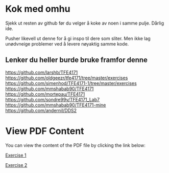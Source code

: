 # Kok med omhu

Sjekk ut resten av github før du velger å koke av noen i samme pulje. Dårlig ide.

Pusher likevell ut denne for å gi inspo til dere som sliter. Men ikke lag unødvneige problemer ved å levere nøyaktig samme kode. 

## Lenker du heller burde bruke framfor denne

https://github.com/larshb/TFE4171 \
https://github.com/oldgeezr/tfe4171/tree/master/exercises \
https://github.com/simenhod/TFE4171-1/tree/master/exercises \
https://github.com/mmshabab90/TFE4171 \
https://github.com/mortepau/TFE4171 \
https://github.com/sondre99v/TFE4171_Lab7 \
https://github.com/mmshabab90/TFE4171-mine \
https://github.com/andernil/DDS2 


# View PDF Content

You can view the content of the PDF file by clicking the link below:

[Exercise 1](./Exercise%201.1.pdf)

[Exercise 2](./Exercise%202.0.pdf)
